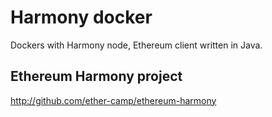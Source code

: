 # Harmony docker
Dockers with Harmony node, Ethereum client written in Java.

## Ethereum Harmony project 
http://github.com/ether-camp/ethereum-harmony
